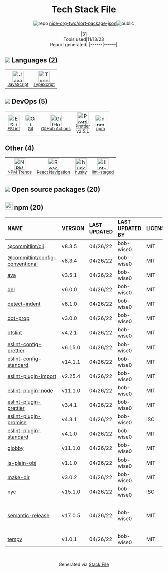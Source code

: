 <!--
--- Readme.md Snippet without images Start ---
## Tech Stack
nice-org-two/sort-package-json is built on the following main stack:
- [JavaScript](https://developer.mozilla.org/en-US/docs/Web/JavaScript) – Languages
- [TypeScript](http://www.typescriptlang.org) – Languages
- [ESLint](http://eslint.org/) – Code Review
- [React Navigation](https://reactnavigation.org/) – Cross-Platform Mobile Tools
- [Prettier](https://prettier.io/) – Code Review
- [GitHub Actions](https://github.com/features/actions) – Continuous Integration

Full tech stack [here](/techstack.md)
--- Readme.md Snippet without images End ---

--- Readme.md Snippet with images Start ---
## Tech Stack
nice-org-two/sort-package-json is built on the following main stack:
- <img width='25' height='25' src='https://img.stackshare.io/service/1209/javascript.jpeg' alt='JavaScript'/> [JavaScript](https://developer.mozilla.org/en-US/docs/Web/JavaScript) – Languages
- <img width='25' height='25' src='https://img.stackshare.io/service/1612/bynNY5dJ.jpg' alt='TypeScript'/> [TypeScript](http://www.typescriptlang.org) – Languages
- <img width='25' height='25' src='https://img.stackshare.io/service/3337/Q4L7Jncy.jpg' alt='ESLint'/> [ESLint](http://eslint.org/) – Code Review
- <img width='25' height='25' src='https://img.stackshare.io/service/6422/react-navigation.png' alt='React Navigation'/> [React Navigation](https://reactnavigation.org/) – Cross-Platform Mobile Tools
- <img width='25' height='25' src='https://img.stackshare.io/service/7035/default_66f265943abed56bcdbfca1c866a4261b1fbb063.jpg' alt='Prettier'/> [Prettier](https://prettier.io/) – Code Review
- <img width='25' height='25' src='https://img.stackshare.io/service/11563/actions.png' alt='GitHub Actions'/> [GitHub Actions](https://github.com/features/actions) – Continuous Integration

Full tech stack [here](/techstack.md)
--- Readme.md Snippet with images End ---
-->
<div align="center">

# Tech Stack File
![](https://img.stackshare.io/repo.svg "repo") [nice-org-two/sort-package-json](https://github.com/nice-org-two/sort-package-json)![](https://img.stackshare.io/public_badge.svg "public")
<br/><br/>
|31<br/>Tools used|11/13/23 <br/>Report generated|
|------|------|
</div>

## <img src='https://img.stackshare.io/languages.svg'/> Languages (2)
<table><tr>
  <td align='center'>
  <img width='36' height='36' src='https://img.stackshare.io/service/1209/javascript.jpeg' alt='JavaScript'>
  <br>
  <sub><a href="https://developer.mozilla.org/en-US/docs/Web/JavaScript">JavaScript</a></sub>
  <br>
  <sub></sub>
</td>

<td align='center'>
  <img width='36' height='36' src='https://img.stackshare.io/service/1612/bynNY5dJ.jpg' alt='TypeScript'>
  <br>
  <sub><a href="http://www.typescriptlang.org">TypeScript</a></sub>
  <br>
  <sub></sub>
</td>

</tr>
</table>

## <img src='https://img.stackshare.io/devops.svg'/> DevOps (5)
<table><tr>
  <td align='center'>
  <img width='36' height='36' src='https://img.stackshare.io/service/3337/Q4L7Jncy.jpg' alt='ESLint'>
  <br>
  <sub><a href="http://eslint.org/">ESLint</a></sub>
  <br>
  <sub></sub>
</td>

<td align='center'>
  <img width='36' height='36' src='https://img.stackshare.io/service/1046/git.png' alt='Git'>
  <br>
  <sub><a href="http://git-scm.com/">Git</a></sub>
  <br>
  <sub></sub>
</td>

<td align='center'>
  <img width='36' height='36' src='https://img.stackshare.io/service/11563/actions.png' alt='GitHub Actions'>
  <br>
  <sub><a href="https://github.com/features/actions">GitHub Actions</a></sub>
  <br>
  <sub></sub>
</td>

<td align='center'>
  <img width='36' height='36' src='https://img.stackshare.io/service/7035/default_66f265943abed56bcdbfca1c866a4261b1fbb063.jpg' alt='Prettier'>
  <br>
  <sub><a href="https://prettier.io/">Prettier</a></sub>
  <br>
  <sub>v2.5.1</sub>
</td>

<td align='center'>
  <img width='36' height='36' src='https://img.stackshare.io/service/1120/lejvzrnlpb308aftn31u.png' alt='npm'>
  <br>
  <sub><a href="https://www.npmjs.com/">npm</a></sub>
  <br>
  <sub></sub>
</td>

</tr>
</table>

## Other (4)
<table><tr>
  <td align='center'>
  <img width='36' height='36' src='https://img.stackshare.io/service/12294/empty-logo-square.png' alt='NPM Trends'>
  <br>
  <sub><a href="https://www.npmtrends.com/">NPM Trends</a></sub>
  <br>
  <sub></sub>
</td>

<td align='center'>
  <img width='36' height='36' src='https://img.stackshare.io/service/6422/react-navigation.png' alt='React Navigation'>
  <br>
  <sub><a href="https://reactnavigation.org/">React Navigation</a></sub>
  <br>
  <sub></sub>
</td>

<td align='center'>
  <img width='36' height='36' src='https://img.stackshare.io/service/9527/5502029.jpeg' alt='husky'>
  <br>
  <sub><a href="https://github.com/typicode/husky">husky</a></sub>
  <br>
  <sub></sub>
</td>

<td align='center'>
  <img width='36' height='36' src='https://img.stackshare.io/service/10577/11071.jpeg' alt='lint-staged'>
  <br>
  <sub><a href="https://github.com/okonet/lint-staged">lint-staged</a></sub>
  <br>
  <sub></sub>
</td>

</tr>
</table>


## <img src='https://img.stackshare.io/group.svg' /> Open source packages (20)</h2>

## <img width='24' height='24' src='https://img.stackshare.io/service/1120/lejvzrnlpb308aftn31u.png'/> npm (20)

|NAME|VERSION|LAST UPDATED|LAST UPDATED BY|LICENSE|VULNERABILITIES|
|:------|:------|:------|:------|:------|:------|
|[@commitlint/cli](https://www.npmjs.com/@commitlint/cli)|v8.3.5|04/26/22|bob-wise0 |MIT|N/A|
|[@commitlint/config-conventional](https://www.npmjs.com/@commitlint/config-conventional)|v8.3.4|04/26/22|bob-wise0 |MIT|N/A|
|[ava](https://www.npmjs.com/ava)|v3.5.1|04/26/22|bob-wise0 |MIT|N/A|
|[del](https://www.npmjs.com/del)|v6.0.0|04/26/22|bob-wise0 |MIT|N/A|
|[detect-indent](https://www.npmjs.com/detect-indent)|v6.1.0|04/26/22|bob-wise0 |MIT|N/A|
|[dot-prop](https://www.npmjs.com/dot-prop)|v3.0.0|04/26/22|bob-wise0 |MIT|[CVE-2020-8116](https://github.com/advisories/GHSA-ff7x-qrg7-qggm) (High)|
|[dtslint](https://www.npmjs.com/dtslint)|v4.2.1|04/26/22|bob-wise0 |MIT|N/A|
|[eslint-config-prettier](https://www.npmjs.com/eslint-config-prettier)|v6.15.0|04/26/22|bob-wise0 |MIT|N/A|
|[eslint-config-standard](https://www.npmjs.com/eslint-config-standard)|v14.1.1|04/26/22|bob-wise0 |MIT|N/A|
|[eslint-plugin-import](https://www.npmjs.com/eslint-plugin-import)|v2.25.4|04/26/22|bob-wise0 |MIT|N/A|
|[eslint-plugin-node](https://www.npmjs.com/eslint-plugin-node)|v11.1.0|04/26/22|bob-wise0 |MIT|N/A|
|[eslint-plugin-prettier](https://www.npmjs.com/eslint-plugin-prettier)|v3.4.1|04/26/22|bob-wise0 |MIT|N/A|
|[eslint-plugin-promise](https://www.npmjs.com/eslint-plugin-promise)|v4.3.1|04/26/22|bob-wise0 |ISC|N/A|
|[eslint-plugin-standard](https://www.npmjs.com/eslint-plugin-standard)|v4.1.0|04/26/22|bob-wise0 |MIT|N/A|
|[globby](https://www.npmjs.com/globby)|v11.1.0|04/26/22|bob-wise0 |MIT|N/A|
|[is-plain-obj](https://www.npmjs.com/is-plain-obj)|v1.1.0|04/26/22|bob-wise0 |MIT|N/A|
|[make-dir](https://www.npmjs.com/make-dir)|v3.0.2|04/26/22|bob-wise0 |MIT|N/A|
|[nyc](https://www.npmjs.com/nyc)|v15.1.0|04/26/22|bob-wise0 |ISC|N/A|
|[semantic-release](https://www.npmjs.com/semantic-release)|v17.0.5|04/26/22|bob-wise0 |MIT|[CVE-2020-26226](https://github.com/advisories/GHSA-r2j6-p67h-q639) (High)<br/>[CVE-2022-31051](https://github.com/advisories/GHSA-x2pg-mjhr-2m5x) (Moderate)|
|[tempy](https://www.npmjs.com/tempy)|v1.0.1|04/26/22|bob-wise0 |MIT|N/A|

<br/>
<div align='center'>

Generated via [Stack File](https://github.com/apps/stack-file)
